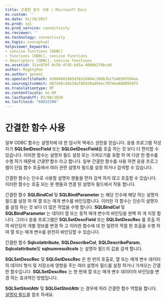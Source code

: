 ```yaml
---
title: 간결한 함수 사용 | Microsoft Docs
ms.custom: ''
ms.date: 01/19/2017
ms.prod: sql
ms.prod_service: connectivity
ms.reviewer: ''
ms.technology: connectivity
ms.topic: conceptual
helpviewer_keywords:
- concise functions [ODBC]
- functions [ODBC], concise functions
- descriptors [ODBC], concise functions
ms.assetid: 31ac070f-8c59-4fd5-bd5a-466bb27dbca0
author: MightyPen
ms.author: genemi
ms.openlocfilehash: 43004601845d3032d404c308b7b1fa4850f694ee
ms.sourcegitcommit: b87d36c46b39af8b929ad94ec707dee8800950f5
ms.translationtype: MT
ms.contentlocale: ko-KR
ms.lasthandoff: 02/08/2020
ms.locfileid: "68022200"
---
```

# <a name="using-concise-functions"></a>간결한 함수 사용
일부 ODBC 함수는 설명자에 대 한 암시적 액세스 권한을 얻습니다. 응용 프로그램 작성자가 **SQLSetDescField** 또는 **SQLGetDescField**를 호출 하는 것 보다 더 편리할 수 있습니다. 이러한 함수는 설명자 필드 설정 또는 가져오기를 포함 하 여 다양 한 함수를 수행 하기 때문에 *간결한* 함수 라고 합니다. 일부 간결한 함수를 사용 하면 응용 프로그램이 단일 함수 호출에서 여러 관련 설명자 필드를 설정 하거나 검색할 수 있습니다.  
  
 간결한 함수는 인수로 사용할 설명자 핸들을 먼저 검색 하지 않고 호출할 수 있습니다. 이러한 함수는 호출 되는 문 핸들과 연결 된 설명자 필드에서 작동 합니다.  
  
 간결한 함수 **SQLBindCol** 및 **SQLBindParameter** 는 해당 인수에 해당 하는 설명자 필드를 설정 하 여 열 또는 매개 변수를 바인딩합니다. 이러한 각 함수는 단순히 설명자를 설정 하는 것 보다 더 많은 작업을 수행 합니다. **SQLBindCol** 및 **SQLBindParameter** 는 데이터 열 또는 동적 매개 변수의 바인딩을 완벽 하 게 지정 합니다. 그러나 응용 프로그램은 **SQLSetDescField** 또는 **SQLSetDescRec** 를 호출 하 여 바인딩의 개별 정보를 변경 하 고 이러한 함수에 대 한 일련의 적절 한 호출을 수행 하 여 열 또는 매개 변수를 완전히 바인딩할 수 있습니다.  
  
 간결한 함수 **Sqlcolattribute**, **SQLDescribeCol**, **SQLDescribeParam**, **Sqlcolattribute**및 **sqlnumresultcols** 는 설명자 필드의 값을 검색 합니다.  
  
 **SQLSetDescRec** 및 **SQLGetDescRec** 은 한 번의 호출로, 열 또는 매개 변수 데이터의 데이터 형식 및 저장소에 영향을 주는 여러 설명자 필드를 설정 하거나 가져오는 간결한 함수입니다. **SQLSetDescRec** 는 한 번에 열 또는 매개 변수 데이터의 바인딩을 변경 하는 효과적인 방법입니다.  
  
 **SQLSetStmtAttr** 및 **SQLGetStmtAttr** 는 경우에 따라 간결한 함수 역할을 합니다. [설명자 필드](../../../odbc/reference/develop-app/descriptor-fields.md)를 참조 하세요.

